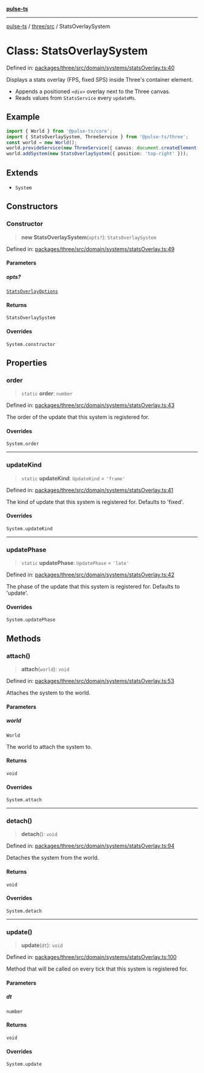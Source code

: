 [**pulse-ts**](../../../README.md)

***

[pulse-ts](../../../README.md) / [three/src](../README.md) / StatsOverlaySystem

# Class: StatsOverlaySystem

Defined in: [packages/three/src/domain/systems/statsOverlay.ts:40](https://github.com/jlehett/pulse-ts/blob/b287bc18de1bbb78a8cc43f602a646e458610bc3/packages/three/src/domain/systems/statsOverlay.ts#L40)

Displays a stats overlay (FPS, fixed SPS) inside Three's container element.

- Appends a positioned `<div>` overlay next to the Three canvas.
- Reads values from `StatsService` every `updateMs`.

## Example

```ts
import { World } from '@pulse-ts/core';
import { StatsOverlaySystem, ThreeService } from '@pulse-ts/three';
const world = new World();
world.provideService(new ThreeService({ canvas: document.createElement('canvas') }));
world.addSystem(new StatsOverlaySystem({ position: 'top-right' }));
```

## Extends

- `System`

## Constructors

### Constructor

> **new StatsOverlaySystem**(`opts?`): `StatsOverlaySystem`

Defined in: [packages/three/src/domain/systems/statsOverlay.ts:49](https://github.com/jlehett/pulse-ts/blob/b287bc18de1bbb78a8cc43f602a646e458610bc3/packages/three/src/domain/systems/statsOverlay.ts#L49)

#### Parameters

##### opts?

[`StatsOverlayOptions`](../interfaces/StatsOverlayOptions.md)

#### Returns

`StatsOverlaySystem`

#### Overrides

`System.constructor`

## Properties

### order

> `static` **order**: `number`

Defined in: [packages/three/src/domain/systems/statsOverlay.ts:43](https://github.com/jlehett/pulse-ts/blob/b287bc18de1bbb78a8cc43f602a646e458610bc3/packages/three/src/domain/systems/statsOverlay.ts#L43)

The order of the update that this system is registered for.

#### Overrides

`System.order`

***

### updateKind

> `static` **updateKind**: `UpdateKind` = `'frame'`

Defined in: [packages/three/src/domain/systems/statsOverlay.ts:41](https://github.com/jlehett/pulse-ts/blob/b287bc18de1bbb78a8cc43f602a646e458610bc3/packages/three/src/domain/systems/statsOverlay.ts#L41)

The kind of update that this system is registered for.
Defaults to 'fixed'.

#### Overrides

`System.updateKind`

***

### updatePhase

> `static` **updatePhase**: `UpdatePhase` = `'late'`

Defined in: [packages/three/src/domain/systems/statsOverlay.ts:42](https://github.com/jlehett/pulse-ts/blob/b287bc18de1bbb78a8cc43f602a646e458610bc3/packages/three/src/domain/systems/statsOverlay.ts#L42)

The phase of the update that this system is registered for.
Defaults to 'update'.

#### Overrides

`System.updatePhase`

## Methods

### attach()

> **attach**(`world`): `void`

Defined in: [packages/three/src/domain/systems/statsOverlay.ts:53](https://github.com/jlehett/pulse-ts/blob/b287bc18de1bbb78a8cc43f602a646e458610bc3/packages/three/src/domain/systems/statsOverlay.ts#L53)

Attaches the system to the world.

#### Parameters

##### world

`World`

The world to attach the system to.

#### Returns

`void`

#### Overrides

`System.attach`

***

### detach()

> **detach**(): `void`

Defined in: [packages/three/src/domain/systems/statsOverlay.ts:94](https://github.com/jlehett/pulse-ts/blob/b287bc18de1bbb78a8cc43f602a646e458610bc3/packages/three/src/domain/systems/statsOverlay.ts#L94)

Detaches the system from the world.

#### Returns

`void`

#### Overrides

`System.detach`

***

### update()

> **update**(`dt`): `void`

Defined in: [packages/three/src/domain/systems/statsOverlay.ts:100](https://github.com/jlehett/pulse-ts/blob/b287bc18de1bbb78a8cc43f602a646e458610bc3/packages/three/src/domain/systems/statsOverlay.ts#L100)

Method that will be called on every tick that this system is registered for.

#### Parameters

##### dt

`number`

#### Returns

`void`

#### Overrides

`System.update`
